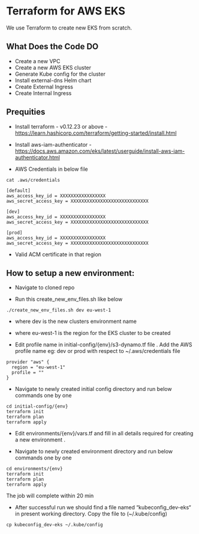 # Terraform for AWS EKS

We use Terraform to create new EKS from scratch.

## What Does the Code DO

* Create a new VPC
* Create a new AWS EKS cluster
* Generate Kube config for the cluster
* Install external-dns Helm chart
* Create External Ingress
* Create Internal Ingress

## Prequities
* Install terraform - v0.12.23 or above - https://learn.hashicorp.com/terraform/getting-started/install.html

* Install  aws-iam-authenticator - https://docs.aws.amazon.com/eks/latest/userguide/install-aws-iam-authenticator.html

* AWS Credentials in below file

```
cat .aws/credentials

[default]
aws_access_key_id = XXXXXXXXXXXXXXXXX
aws_secret_access_key = XXXXXXXXXXXXXXXXXXXXXXXXXXXXX

[dev]
aws_access_key_id = XXXXXXXXXXXXXXXXX
aws_secret_access_key = XXXXXXXXXXXXXXXXXXXXXXXXXXXXX

[prod]
aws_access_key_id = XXXXXXXXXXXXXXXXX
aws_secret_access_key = XXXXXXXXXXXXXXXXXXXXXXXXXXXXX
```
* Valid ACM certificate in that region

## How to setup a new environment:

* Navigate to cloned repo

* Run this create_new_env_files.sh like below
```
./create_new_env_files.sh dev eu-west-1
```
  * where dev is the new clusters environment name
  * where eu-west-1 is the region for the EKS cluster to be created

* Edit profile name in   initial-config/{env}/s3-dynamo.tf file . Add the AWS profile name eg: dev or prod with respect to ~/.aws/credentials file
```
provider "aws" {
  region = "eu-west-1"
  profile = ""
}
```

* Navigate to newly created initial config directory  and run below commands one by one

```
cd initial-config/{env}
terraform init
terraform plan
terraform apply
```

* Edit  environments/{env}/vars.tf and fill in all details required for creating a new environment .

* Navigate to newly created environment directory and run below commands one by one
```
cd environments/{env}
terraform init
terraform plan
terraform apply
```
The job will complete within 20 min

* After successful run we should find a file named “kubeconfig_dev-eks“ in present working directory. Copy the file to (~/.kube/config)
```
cp kubeconfig_dev-eks ~/.kube/config
```
